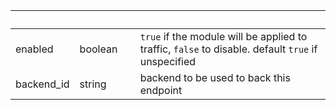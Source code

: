 
|&nbsp;|&nbsp;|&nbsp;|&nbsp;|
|---|---|---|---|
| enabled | boolean | | `true` if the module will be applied to traffic, `false` to disable. default `true` if unspecified |
| backend_id | string | | backend to be used to back this endpoint |